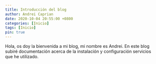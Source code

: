 ```yaml
---
title: Introducción del blog
author: Andrei Caprian
date: 2020-10-04 20:55:00 +0800
categories: [Inicio]
tags: [Inicio]
pin: true
---
```


Hola, os doy la bienvenida a mi blog, mi nombre es Andrei. En este blog subiré documentación acerca de la instalación y configuración servicios que he utilizado. 


